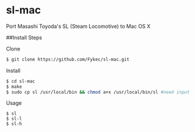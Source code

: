 sl-mac
======

Port Masashi Toyoda's SL (Steam Locomotive) to Mac OS X


##Install Steps

Clone

```bash
$ git clone https://github.com/Fykec/sl-mac.git
```

Install

```bash
$ cd sl-mac
$ make
$ sudo cp sl /usr/local/bin && chmod a+x /usr/local/bin/sl #need input your password
```

Usage

```base
$ sl
$ sl-l
$ sl-h
```